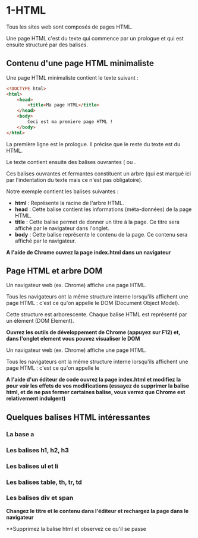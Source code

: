 # 1-HTML

Tous les sites web sont composés de pages HTML.

Une page HTML c'est du texte qui commence par un prologue et qui est ensuite structuré par des balises.

## Contenu d'une page HTML minimaliste

Une page HTML minimaliste contient le texte suivant :

```html
<!DOCTYPE html>
<html>
    <head>
        <title>Ma page HTML</title>
    </head>
    <body>
        Ceci est ma premiere page HTML !
    </body>
</html>
```

La première ligne est le prologue. Il précise que le reste du texte est du HTML.

Le texte contient ensuite des balises ouvrantes (**<html>** ou **<title>**), des balises fermantes (**</html>** et **</title>**.

Ces balises ouvrantes et fermantes constituent un arbre (qui est marqué ici par l'indentation du texte mais ce n'est pas obligatoire).

Notre exemple contient les balises suivantes : 
* **html** : Représente la racine de l'arbre HTML.
* **head** : Cette balise contient les informations (méta-données) de la page HTML.
* **title** : Cette balise permet de donner un titre à la page. Ce titre sera affiché par le navigateur dans l'onglet.
* **body** : Cette balise représente le contenu de la page. Ce contenu sera affiché par le navigateur.

**A l'aide de Chrome ouvrez la page index.html dans un navigateur**

## Page HTML et arbre DOM

Un navigateur web (ex. Chrome) affiche une page HTML.
 
Tous les navigateurs ont la même structure interne lorsqu'ils affichent une page HTML : c'est ce qu'on appelle le DOM (Document Object Model).

Cette structure est arborescente. Chaque balise HTML est représenté par un élément (DOM Element).

**Ouvrez les outils de développement de Chrome (appuyez sur F12) et, dans l'onglet element vous pouvez visualiser le DOM**

Un navigateur web (ex. Chrome) affiche une page HTML.

Tous les navigateurs ont la même structure interne lorsqu'ils affichent une page HTML : c'est ce qu'on appelle le 

**A l'aide d'un éditeur de code ouvrez la page index.html et modifiez la pour voir les effets de vos modifications (essayez de supprimer la balise html, et de ne pas fermer certaines balise, vous verrez que Chrome est relativement indulgent)**


## Quelques balises HTML intéressantes

### La base a

### Les balises h1, h2, h3

### Les balises ul et li

### Les balises table, th, tr, td

### Les balises div et span




**Changez le titre et le contenu dans l'éditeur et rechargez la page dans le navigateur**

**Supprimez la balise html et observez ce qu'il se passe

